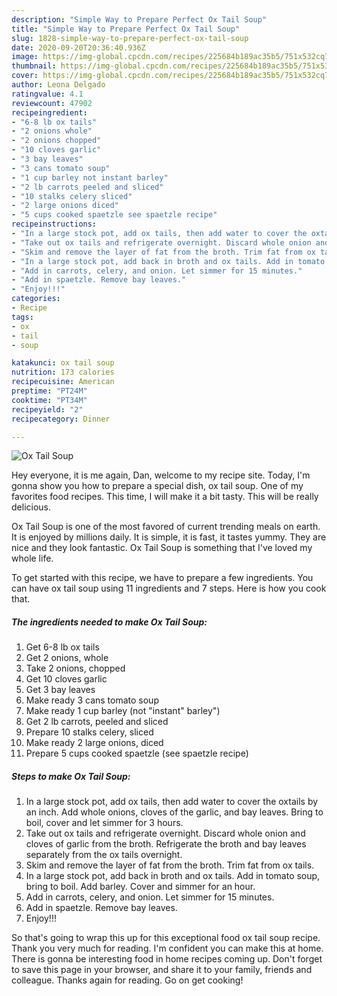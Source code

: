 ```yaml
---
description: "Simple Way to Prepare Perfect Ox Tail Soup"
title: "Simple Way to Prepare Perfect Ox Tail Soup"
slug: 1828-simple-way-to-prepare-perfect-ox-tail-soup
date: 2020-09-20T20:36:40.936Z
image: https://img-global.cpcdn.com/recipes/225684b189ac35b5/751x532cq70/ox-tail-soup-recipe-main-photo.jpg
thumbnail: https://img-global.cpcdn.com/recipes/225684b189ac35b5/751x532cq70/ox-tail-soup-recipe-main-photo.jpg
cover: https://img-global.cpcdn.com/recipes/225684b189ac35b5/751x532cq70/ox-tail-soup-recipe-main-photo.jpg
author: Leona Delgado
ratingvalue: 4.1
reviewcount: 47902
recipeingredient:
- "6-8 lb ox tails"
- "2 onions whole"
- "2 onions chopped"
- "10 cloves garlic"
- "3 bay leaves"
- "3 cans tomato soup"
- "1 cup barley not instant barley"
- "2 lb carrots peeled and sliced"
- "10 stalks celery sliced"
- "2 large onions diced"
- "5 cups cooked spaetzle see spaetzle recipe"
recipeinstructions:
- "In a large stock pot, add ox tails, then add water to cover the oxtails by an inch. Add whole onions, cloves of the garlic, and bay leaves. Bring to boil, cover and let simmer for 3 hours."
- "Take out ox tails and refrigerate overnight. Discard whole onion and cloves of garlic from the broth. Refrigerate the broth and bay leaves separately from the ox tails overnight."
- "Skim and remove the layer of fat from the broth. Trim fat from ox tails."
- "In a large stock pot, add back in broth and ox tails. Add in tomato soup, bring to boil. Add barley. Cover and simmer for an hour."
- "Add in carrots, celery, and onion. Let simmer for 15 minutes."
- "Add in spaetzle. Remove bay leaves."
- "Enjoy!!!"
categories:
- Recipe
tags:
- ox
- tail
- soup

katakunci: ox tail soup 
nutrition: 173 calories
recipecuisine: American
preptime: "PT24M"
cooktime: "PT34M"
recipeyield: "2"
recipecategory: Dinner

---
```



![Ox Tail Soup](https://img-global.cpcdn.com/recipes/225684b189ac35b5/751x532cq70/ox-tail-soup-recipe-main-photo.jpg)

Hey everyone, it is me again, Dan, welcome to my recipe site. Today, I'm gonna show you how to prepare a special dish, ox tail soup. One of my favorites food recipes. This time, I will make it a bit tasty. This will be really delicious.

Ox Tail Soup is one of the most favored of current trending meals on earth. It is enjoyed by millions daily. It is simple, it is fast, it tastes yummy. They are nice and they look fantastic. Ox Tail Soup is something that I've loved my whole life.




To get started with this recipe, we have to prepare a few ingredients. You can have ox tail soup using 11 ingredients and 7 steps. Here is how you cook that.

<!--inarticleads1-->

##### The ingredients needed to make Ox Tail Soup:

1. Get 6-8 lb ox tails
1. Get 2 onions, whole
1. Take 2 onions, chopped
1. Get 10 cloves garlic
1. Get 3 bay leaves
1. Make ready 3 cans tomato soup
1. Make ready 1 cup barley (not &#34;instant&#34; barley&#34;)
1. Get 2 lb carrots, peeled and sliced
1. Prepare 10 stalks celery, sliced
1. Make ready 2 large onions, diced
1. Prepare 5 cups cooked spaetzle (see spaetzle recipe)




<!--inarticleads2-->

##### Steps to make Ox Tail Soup:

1. In a large stock pot, add ox tails, then add water to cover the oxtails by an inch. Add whole onions, cloves of the garlic, and bay leaves. Bring to boil, cover and let simmer for 3 hours.
1. Take out ox tails and refrigerate overnight. Discard whole onion and cloves of garlic from the broth. Refrigerate the broth and bay leaves separately from the ox tails overnight.
1. Skim and remove the layer of fat from the broth. Trim fat from ox tails.
1. In a large stock pot, add back in broth and ox tails. Add in tomato soup, bring to boil. Add barley. Cover and simmer for an hour.
1. Add in carrots, celery, and onion. Let simmer for 15 minutes.
1. Add in spaetzle. Remove bay leaves.
1. Enjoy!!!




So that's going to wrap this up for this exceptional food ox tail soup recipe. Thank you very much for reading. I'm confident you can make this at home. There is gonna be interesting food in home recipes coming up. Don't forget to save this page in your browser, and share it to your family, friends and colleague. Thanks again for reading. Go on get cooking!
